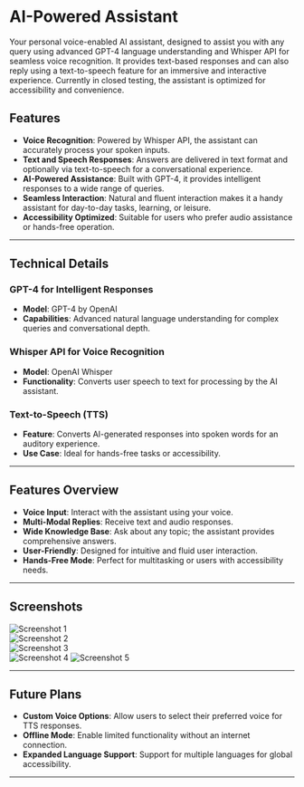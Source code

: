 # AI-Powered Assistant

Your personal voice-enabled AI assistant, designed to assist you with any query using advanced GPT-4 language understanding and Whisper API for seamless voice recognition. It provides text-based responses and can also reply using a text-to-speech feature for an immersive and interactive experience. Currently in closed testing, the assistant is optimized for accessibility and convenience.

## Features

- **Voice Recognition**: Powered by Whisper API, the assistant can accurately process your spoken inputs.  
- **Text and Speech Responses**: Answers are delivered in text format and optionally via text-to-speech for a conversational experience.  
- **AI-Powered Assistance**: Built with GPT-4, it provides intelligent responses to a wide range of queries.  
- **Seamless Interaction**: Natural and fluent interaction makes it a handy assistant for day-to-day tasks, learning, or leisure.  
- **Accessibility Optimized**: Suitable for users who prefer audio assistance or hands-free operation.

---

## Technical Details

### GPT-4 for Intelligent Responses
- **Model**: GPT-4 by OpenAI  
- **Capabilities**: Advanced natural language understanding for complex queries and conversational depth.

### Whisper API for Voice Recognition
- **Model**: OpenAI Whisper  
- **Functionality**: Converts user speech to text for processing by the AI assistant.

### Text-to-Speech (TTS)
- **Feature**: Converts AI-generated responses into spoken words for an auditory experience.  
- **Use Case**: Ideal for hands-free tasks or accessibility.

---

## Features Overview

- **Voice Input**: Interact with the assistant using your voice.  
- **Multi-Modal Replies**: Receive text and audio responses.  
- **Wide Knowledge Base**: Ask about any topic; the assistant provides comprehensive answers.  
- **User-Friendly**: Designed for intuitive and fluid user interaction.  
- **Hands-Free Mode**: Perfect for multitasking or users with accessibility needs.

---

## Screenshots

![Screenshot 1](https://github.com/user-attachments/assets/ffd1c94b-864b-4e92-a295-044396106ecb)  
![Screenshot 2](https://github.com/user-attachments/assets/70e12e5a-acb6-44d1-aba9-b844f3766451)  
![Screenshot 3](https://github.com/user-attachments/assets/760bab10-4b53-469d-9d9d-d0a14f10715b)  
![Screenshot 4](https://github.com/user-attachments/assets/1e14fe03-1897-4511-b1c8-ba3764ae6890)
![Screenshot 5](https://github.com/user-attachments/assets/36f1e2b2-d531-4de9-8bdb-e4e32314d3f0)

---

## Future Plans

- **Custom Voice Options**: Allow users to select their preferred voice for TTS responses.  
- **Offline Mode**: Enable limited functionality without an internet connection.  
- **Expanded Language Support**: Support for multiple languages for global accessibility.  

---